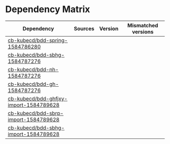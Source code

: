 # Dependency Matrix

Dependency | Sources | Version | Mismatched versions
---------- | ------- | ------- | -------------------
[cb-kubecd/bdd-spring-1584786280](https://github.com/cb-kubecd/bdd-spring-1584786280.git) |  | []() | 
[cb-kubecd/bdd-sbhg-1584787276](https://github.com/cb-kubecd/bdd-sbhg-1584787276.git) |  | []() | 
[cb-kubecd/bdd-nh-1584787276](https://github.com/cb-kubecd/bdd-nh-1584787276.git) |  | []() | 
[cb-kubecd/bdd-gh-1584787276](https://github.com/cb-kubecd/bdd-gh-1584787276.git) |  | []() | 
[cb-kubecd/bdd-ghfjxy-import-1584789628](https://github.com/cb-kubecd/bdd-ghfjxy-import-1584789628.git) |  | []() | 
[cb-kubecd/bdd-sbrp-import-1584789628](https://github.com/cb-kubecd/bdd-sbrp-import-1584789628.git) |  | []() | 
[cb-kubecd/bdd-sbhg-import-1584789628](https://github.com/cb-kubecd/bdd-sbhg-import-1584789628.git) |  | []() | 
